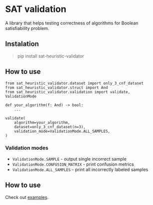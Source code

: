 # SAT validation
A library that helps testing correctness of algorithms for Boolean satisfiability problem.

## Instalation
> pip install sat-heuristic-validator

## How to use
```
from sat_heuristic_validator.dataset import only_3_cnf_dataset
from sat_heuristic_validator.struct import And
from sat_heuristic_validator.validation import validate, ValidationMode

def your_algorithm(f: And) -> bool:
    ...

validate(
    algorithm=your_algorithm,
    dataset=only_3_cnf_dataset(n=3),
    validation_mode=ValidationMode.ALL_SAMPLES,
)
```

### Validation modes
- `ValidationMode.SAMPLE` - output single incorrect sample
- `ValidationMode.CONFUSION_MATRIX` - print confusion metrics
- `ValidationMode.ALL_SAMPLES` - print all incorrectly labeled samples

## How to use
Check out [examples](https://github.com/wanatpj/3-SAT/tree/main/examples).
